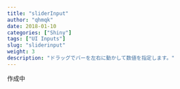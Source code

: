 ```yaml
---
title: "sliderInput"
author: "qhmqk"
date: 2018-01-10
categories: ["Shiny"]
tags: ["UI Inputs"]
slug: "sliderinput"
weight: 3
description: "ドラッグでバーを左右に動かして数値を指定します。"
---
```


作成中